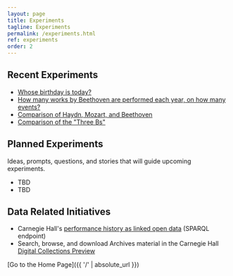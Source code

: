 ```yaml
---
layout: page
title: Experiments
tagline: Experiments
permalink: /experiments.html
ref: experiments
order: 2
---
```


## Recent Experiments

- [Whose birthday is today?](/experiments/chdl-0001-a.md)
- [How many works by Beethoven are performed each year, on how many events?](/experiments/chdl-0002.md)
- [Comparison of Haydn, Mozart, and Beethoven](/experiments/chdl-0003.md)
- [Comparison of the "Three Bs"](/experiments/chdl-0004.md)

## Planned Experiments

Ideas, prompts, questions, and stories that will guide upcoming experiments.

- TBD
- TBD

## Data Related Initiatives
- Carnegie Hall's [performance history as linked open data](http://data.carnegiehall.org/) (SPARQL endpoint)
- Search, browse, and download Archives material in the Carnegie Hall [Digital Collections Preview](https://collections.carnegiehall.org/)

[Go to the Home Page]({{ '/' | absolute_url }})
